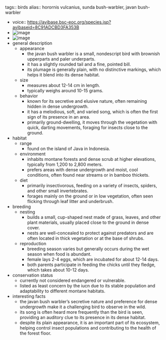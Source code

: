 tags:: birds
alias:: horornis vulcanius, sunda bush-warbler, javan bush-warbler

- voice:: https://avibase.bsc-eoc.org/species.jsp?avibaseid=8C91ADCBD3FA353B
- ![image](https://ipfs.io/ipfs/QmZrafbw47Qrm27PSdfvj6fEQZZHb38Py66a45tFQnT2oK)
- ![image](https://ipfs.io/ipfs/QmZMX8PQCeSJR74DUagjbvhFZA45abZKQZpd19pQia82Wk)
- general description
	- appearance
		- the javan bush warbler is a small, nondescript bird with brownish upperparts and paler underparts.
		- it has a slightly rounded tail and a fine, pointed bill.
		- its plumage is generally plain, with no distinctive markings, which helps it blend into its dense habitat.
	- size
		- measures about 12-14 cm in length.
		- typically weighs around 10-15 grams.
	- behavior
		- known for its secretive and elusive nature, often remaining hidden in dense undergrowth.
		- it has a melodious, soft, and varied song, which is often the first sign of its presence in an area.
		- primarily ground-dwelling, it moves through the vegetation with quick, darting movements, foraging for insects close to the ground.
- habitat
	- range
		- found on the island of Java in Indonesia.
	- environment
		- inhabits montane forests and dense scrub at higher elevations, typically from 1,200 to 2,800 meters.
		- prefers areas with dense undergrowth and moist, cool conditions, often found near streams or in bamboo thickets.
	- diet
		- primarily insectivorous, feeding on a variety of insects, spiders, and other small invertebrates.
		- forages mainly on the ground or in low vegetation, often seen flicking through leaf litter and underbrush.
- breeding
	- nesting
		- builds a small, cup-shaped nest made of grass, leaves, and other plant materials, usually placed close to the ground in dense cover.
		- nests are well-concealed to protect against predators and are often located in thick vegetation or at the base of shrubs.
	- reproduction
		- breeding season varies but generally occurs during the wet season when food is abundant.
		- female lays 2-4 eggs, which are incubated for about 12-14 days.
		- both parents participate in feeding the chicks until they fledge, which takes about 10-12 days.
- conservation status
	- currently not considered endangered or vulnerable.
	- listed as least concern by the iucn due to its stable population and adaptability to different montane habitats.
- interesting facts
	- the javan bush warbler’s secretive nature and preference for dense undergrowth make it a challenging bird to observe in the wild.
	- its song is often heard more frequently than the bird is seen, providing an auditory clue to its presence in its dense habitat.
	- despite its plain appearance, it is an important part of its ecosystem, helping control insect populations and contributing to the health of the forest floor.